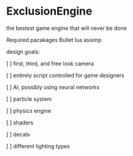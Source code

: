 ExclusionEngine
===============
the bestest game engine that will never be done

Required pacakages
Bullet 
lua
assimp

design goals:

[ ]	first, third, and free look camera

[ ] entirely script controlled for game designers

[ ] AI, possibly using neural networks

[ ] particle system

[ ] physics engine

[ ] shaders

[ ] decals

[ ] different lighting types
